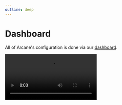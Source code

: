```yaml
---
outline: deep
---
```


# Dashboard

All of Arcane's configuration is done via our [dashboard](https://arcane.bot/dashboard).

<video controls="controls" src="../images/login.mp4" />

### How do I save?

Most pages will prompt you to save your changes. The following plugins auto save:
- Custom commands
- Role Management

### Permissions

When logging in, you will need to authorize Arcane to access certain data about your Discord account.

| **Permission** | **Reason** |
| - | - |
| Access your username, avatar, and banner | Arcane needs to know who you are |
| Know what servers you're in | Arcane needs to know your permissions in your server list |
| Manage access to its commands in a server | Arcane needs to be able to manage / commands in your server(s) |

### Who can access my server's dashboard?
Members with the `Manage Server` or `Administrator` permisisons can view and change settings on your dashboard.

### I don't see my server
The dashboard periodically refreshes your server list. To force it to update you can logout and login.

### When clicking my server it reload the page
Logout and login.
